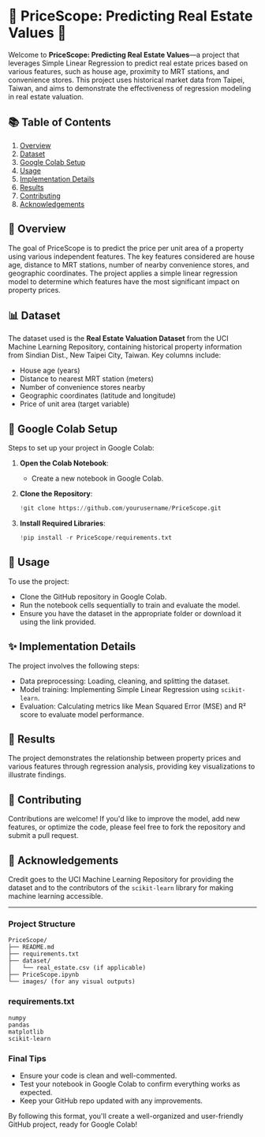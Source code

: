 
# 🧠 PriceScope: Predicting Real Estate Values 🎉

Welcome to **PriceScope: Predicting Real Estate Values**—a project that leverages Simple Linear Regression to predict real estate prices based on various features, such as house age, proximity to MRT stations, and convenience stores. This project uses historical market data from Taipei, Taiwan, and aims to demonstrate the effectiveness of regression modeling in real estate valuation.

## 📚 Table of Contents

1. [Overview](#overview)
2. [Dataset](#dataset)
3. [Google Colab Setup](#google-colab-setup)
4. [Usage](#usage)
5. [Implementation Details](#implementation-details)
6. [Results](#results)
7. [Contributing](#contributing)
8. [Acknowledgements](#acknowledgements)

## 🏫 Overview

The goal of PriceScope is to predict the price per unit area of a property using various independent features. The key features considered are house age, distance to MRT stations, number of nearby convenience stores, and geographic coordinates. The project applies a simple linear regression model to determine which features have the most significant impact on property prices.

## 📊 Dataset

The dataset used is the **Real Estate Valuation Dataset** from the UCI Machine Learning Repository, containing historical property information from Sindian Dist., New Taipei City, Taiwan. Key columns include:
- House age (years)
- Distance to nearest MRT station (meters)
- Number of convenience stores nearby
- Geographic coordinates (latitude and longitude)
- Price of unit area (target variable)

## 🚀 Google Colab Setup

Steps to set up your project in Google Colab:

1. **Open the Colab Notebook**:
   - Create a new notebook in Google Colab.

2. **Clone the Repository**:
   ```python
   !git clone https://github.com/yourusername/PriceScope.git
   ```

3. **Install Required Libraries**:
   ```python
   !pip install -r PriceScope/requirements.txt
   ```

## 🎉 Usage

To use the project:
- Clone the GitHub repository in Google Colab.
- Run the notebook cells sequentially to train and evaluate the model.
- Ensure you have the dataset in the appropriate folder or download it using the link provided.

## ✨ Implementation Details

The project involves the following steps:
- Data preprocessing: Loading, cleaning, and splitting the dataset.
- Model training: Implementing Simple Linear Regression using `scikit-learn`.
- Evaluation: Calculating metrics like Mean Squared Error (MSE) and R² score to evaluate model performance.

## 🎨 Results

The project demonstrates the relationship between property prices and various features through regression analysis, providing key visualizations to illustrate findings.

## 🤝 Contributing

Contributions are welcome! If you'd like to improve the model, add new features, or optimize the code, please feel free to fork the repository and submit a pull request.

## 🎉 Acknowledgements

Credit goes to the UCI Machine Learning Repository for providing the dataset and to the contributors of the `scikit-learn` library for making machine learning accessible.

---

### Project Structure

```
PriceScope/
├── README.md
├── requirements.txt
├── dataset/
│   └── real_estate.csv (if applicable)
├── PriceScope.ipynb
└── images/ (for any visual outputs)
```

### requirements.txt

```
numpy
pandas
matplotlib
scikit-learn
```

### Final Tips

- Ensure your code is clean and well-commented.
- Test your notebook in Google Colab to confirm everything works as expected.
- Keep your GitHub repo updated with any improvements.

By following this format, you'll create a well-organized and user-friendly GitHub project, ready for Google Colab!
